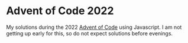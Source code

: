 # Advent of Code 2022

My solutions during the 2022 [Advent of Code](http://adventofcode.com) using Javascript. I am not getting up early for this, so do not expect solutions before evenings.

